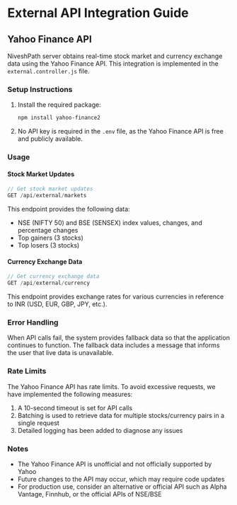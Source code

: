 # External API Integration Guide

## Yahoo Finance API

NiveshPath server obtains real-time stock market and currency exchange data using the Yahoo Finance API. This integration is implemented in the `external.controller.js` file.

### Setup Instructions

1. Install the required package:
   ```bash
   npm install yahoo-finance2
   ```

2. No API key is required in the `.env` file, as the Yahoo Finance API is free and publicly available.

### Usage

#### Stock Market Updates

```javascript
// Get stock market updates
GET /api/external/markets
```

This endpoint provides the following data:
- NSE (NIFTY 50) and BSE (SENSEX) index values, changes, and percentage changes
- Top gainers (3 stocks)
- Top losers (3 stocks)

#### Currency Exchange Data

```javascript
// Get currency exchange data
GET /api/external/currency
```

This endpoint provides exchange rates for various currencies in reference to INR (USD, EUR, GBP, JPY, etc.).

### Error Handling

When API calls fail, the system provides fallback data so that the application continues to function. The fallback data includes a message that informs the user that live data is unavailable.

### Rate Limits

The Yahoo Finance API has rate limits. To avoid excessive requests, we have implemented the following measures:

1. A 10-second timeout is set for API calls
2. Batching is used to retrieve data for multiple stocks/currency pairs in a single request
3. Detailed logging has been added to diagnose any issues

### Notes

- The Yahoo Finance API is unofficial and not officially supported by Yahoo
- Future changes to the API may occur, which may require code updates
- For production use, consider an alternative or official API such as Alpha Vantage, Finnhub, or the official APIs of NSE/BSE